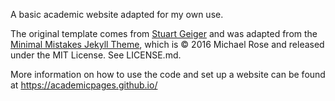 A basic academic website adapted for my own use.

The original template comes from [Stuart Geiger](https://github.com/staeiou) and was adapted from the [Minimal Mistakes Jekyll Theme](https://mmistakes.github.io/minimal-mistakes/), which is © 2016 Michael Rose and released under the MIT License. See LICENSE.md.

More information on how to use the code and set up a website can be found at https://academicpages.github.io/
